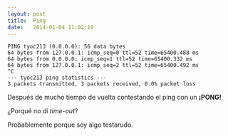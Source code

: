 ```yaml
---
layout: post
title:  Ping
date:   2014-01-04 11:02:19
---
```



    PING tyoc213 (0.0.0.0): 56 data bytes
    64 bytes from 127.0.0.1: icmp_seq=0 ttl=52 time=65400.488 ms
    64 bytes from 0.0.0.0: icmp_seq=1 ttl=52 time=65400.332 ms
    64 bytes from 127.0.0.1: icmp_seq=2 ttl=52 time=65400.492 ms
    ^C
    --- tyoc213 ping statistics ---
    3 packets transmitted, 3 packets received, 0.0% packet loss

Después de mucho tiempo de vuelta contestando el ping con un **¡PONG!**

¿Porqué no dí _time-out_?

Probablemente porque soy algo testarudo.
